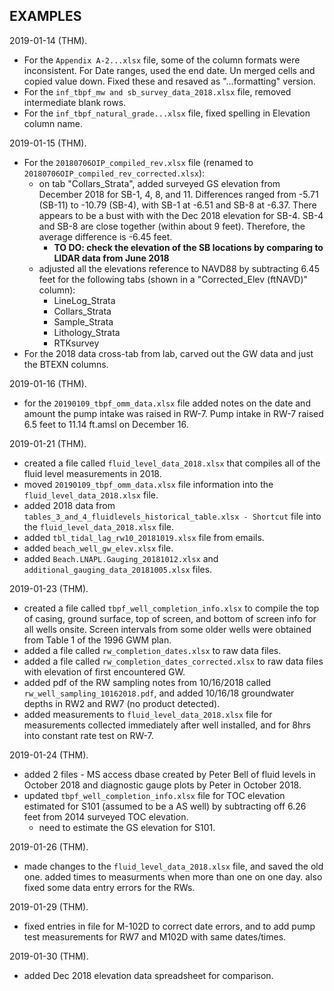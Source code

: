 ## EXAMPLES

2019-01-14 (THM).  
- For the `Appendix A-2...xlsx` file, some of the column formats were inconsistent.  For Date ranges, used the end date.  Un merged cells and copied value down.  Fixed these and resaved as "...formatting" version.
- For the `inf_tbpf_mw and sb_survey_data_2018.xlsx` file, removed intermediate blank rows.
- For the `inf_tbpf_natural_grade...xlsx` file, fixed spelling in Elevation column name.

2019-01-15 (THM).
- For the `20180706OIP_compiled_rev.xlsx` file (renamed to `20180706OIP_compiled_rev_corrected.xlsx`):
  - on tab "Collars_Strata", added surveyed GS elevation from December 2018 for SB-1, 4, 8, and 11.  Differences ranged from -5.71 (SB-11) to -10.79 (SB-4), with SB-1 at -6.51 and SB-8 at -6.37.  There appears to be a bust with with the Dec 2018 elevation for SB-4.  SB-4 and SB-8 are close together (within about 9 feet).  Therefore, the average difference is -6.45 feet.
    - **TO DO: check the elevation of the SB locations by comparing to LIDAR data from June 2018**
  - adjusted all the elevations reference to NAVD88 by subtracting 6.45 feet for the following tabs (shown in a "Corrected_Elev (ftNAVD)" column):
    - LineLog_Strata
	- Collars_Strata
	- Sample_Strata
	- Lithology_Strata
	- RTKsurvey
- For the 2018 data cross-tab from lab, carved out the GW data and just the BTEXN columns.

2019-01-16 (THM).
- for the `20190109_tbpf_omm_data.xlsx` file added notes on the date and amount the pump intake was raised in RW-7.  Pump intake in RW-7 raised 6.5 feet to 11.14 ft.amsl on December 16.

2019-01-21 (THM).
- created a file called `fluid_level_data_2018.xlsx` that compiles all of the fluid level measurements in 2018.
- moved `20190109_tbpf_omm_data.xlsx` file information into the `fluid_level_data_2018.xlsx` file.
- added 2018 data from `tables_3_and_4_fluidlevels_historical_table.xlsx - Shortcut` file into the `fluid_level_data_2018.xlsx` file.
- added `tbl_tidal_lag_rw10_20181019.xlsx` file from emails.
- added `beach_well_gw_elev.xlsx` file.
- added `Beach.LNAPL.Gauging_20181012.xlsx` and `additional_gauging_data_20181005.xlsx` files.

2019-01-23 (THM).
- created a file called `tbpf_well_completion_info.xlsx` to compile the top of casing, ground surface, top of screen, and bottom of screen info for all wells onsite.  Screen intervals from some older wells were obtained from Table 1 of the 1996 GWM plan.
- added a file called `rw_completion_dates.xlsx` to raw data files.
- added a file called `rw_completion_dates_corrected.xlsx` to raw data files with elevation of first encountered GW.
- added pdf of the RW sampling notes from 10/16/2018 called `rw_well_sampling_10162018.pdf`, and added 10/16/18 groundwater depths in RW2 and RW7 (no product detected).
- added measurements to `fluid_level_data_2018.xlsx` file for measurements collected immediately after well installed, and for 8hrs into constant rate test on RW-7.

2019-01-24 (THM).
- added 2 files - MS access dbase created by Peter Bell of fluid levels in October 2018 and diagnostic gauge plots by Peter in October 2018.
- updated `tbpf_well_completion_info.xlsx` file for TOC elevation estimated for S101 (assumed to be a AS well) by subtracting off 6.26 feet from 2014 surveyed TOC elevation.
  - need to estimate the GS elevation for S101.

2019-01-26 (THM).
- made changes to the `fluid_level_data_2018.xlsx` file, and saved the old one.  added times to measurments when more than one on one day.  also fixed some data entry errors for the RWs.

2019-01-29 (THM).
- fixed entries in file for M-102D to correct date errors, and to add pump test measurements for RW7 and M102D with same dates/times.

2019-01-30 (THM).
- added Dec 2018 elevation data spreadsheet for comparison.

